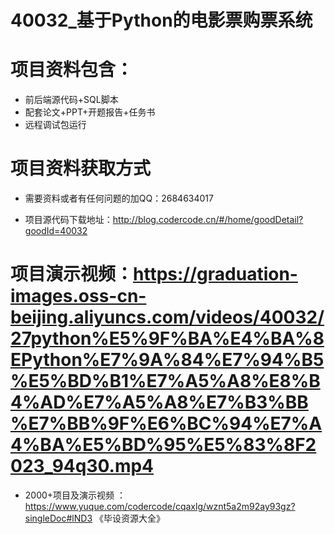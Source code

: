 
 #  40032_基于Python的电影票购票系统
 
 #  项目资料包含：
 *  前后端源代码+SQL脚本
 *  配套论文+PPT+开题报告+任务书
 *  远程调试包运行

 #  项目资料获取方式
 *  需要资料或者有任何问题的加QQ：2684634017

 *  项目源代码下载地址：http://blog.codercode.cn/#/home/goodDetail?goodId=40032
   
 #  项目演示视频：https://graduation-images.oss-cn-beijing.aliyuncs.com/videos/40032/27python%E5%9F%BA%E4%BA%8EPython%E7%9A%84%E7%94%B5%E5%BD%B1%E7%A5%A8%E8%B4%AD%E7%A5%A8%E7%B3%BB%E7%BB%9F%E6%BC%94%E7%A4%BA%E5%BD%95%E5%83%8F2023_94q30.mp4
          
 *  2000+项目及演示视频 ：https://www.yuque.com/codercode/cqaxlg/wznt5a2m92ay93gz?singleDoc#lND3 《毕设资源大全》
   
